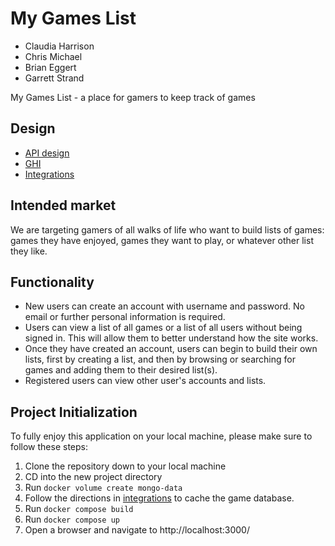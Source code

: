# My Games List

- Claudia Harrison
- Chris Michael
- Brian Eggert
- Garrett Strand

My Games List - a place for gamers to keep track of games

## Design

- [API design](docs/apis.md)
- [GHI](docs/ghi.md)
- [Integrations](docs/integrations.md)

## Intended market

We are targeting gamers of all walks of life who want to build lists of games: games they have enjoyed, games they want to play, or whatever other list they like.

## Functionality

- New users can create an account with username and password. No email or further personal information is required.
- Users can view a list of all games or a list of all users without being signed in. This will allow them to better understand how the site works.
- Once they have created an account, users can begin to build their own lists, first by creating a list, and then by browsing or searching for games and adding them to their desired list(s).
- Registered users can view other user's accounts and lists.

## Project Initialization

To fully enjoy this application on your local machine, please make sure to follow these steps:

1. Clone the repository down to your local machine
2. CD into the new project directory
3. Run `docker volume create mongo-data`
4. Follow the directions in [integrations](docs/integrations.md) to cache the game database.
4. Run `docker compose build`
5. Run `docker compose up`
6. Open a browser and navigate to http://localhost:3000/
